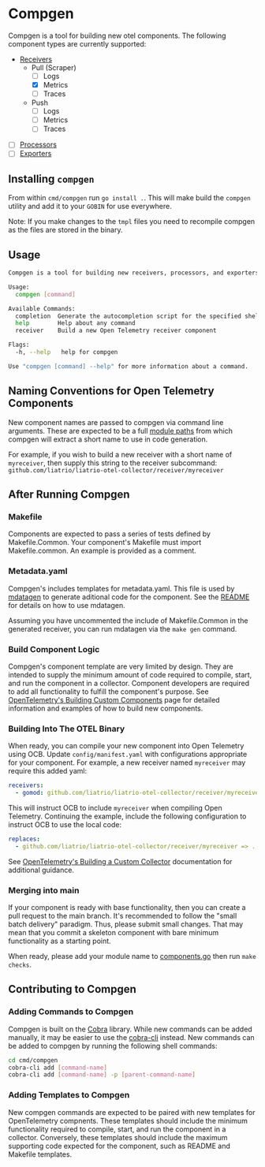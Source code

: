 # Compgen

Compgen is a tool for building new otel components. The following component
types are currently supported:

- [Receivers](https://opentelemetry.io/docs/collector/configuration/#receivers)
  - Pull (Scraper)
    - [ ] Logs
    - [x] Metrics
    - [ ] Traces
  - Push
    - [ ] Logs
    - [ ] Metrics
    - [ ] Traces
- [ ] [Processors](https://opentelemetry.io/docs/collector/configuration/#processors)
- [ ] [Exporters](https://opentelemetry.io/docs/collector/configuration/#exporters)

## Installing `compgen`

From within `cmd/compgen` run `go install .`. This will make build the `compgen`
utility and add it to your `GOBIN` for use everywhere.

Note: If you make changes to the `tmpl` files you need to recompile compgen as
the files are stored in the binary.

## Usage

```sh
Compgen is a tool for building new receivers, processors, and exporters for OpenTelemetry.

Usage:
  compgen [command]

Available Commands:
  completion  Generate the autocompletion script for the specified shell
  help        Help about any command
  receiver    Build a new Open Telemetry receiver component

Flags:
  -h, --help   help for compgen

Use "compgen [command] --help" for more information about a command.
```

## Naming Conventions for Open Telemetry Components

New component names are passed to compgen via command line arguments. These are
expected to be a full [module paths](https://go.dev/ref/mod#glos-module-path)
from which compgen will extract a short name to use in code generation.

For example, if you wish to build a new receiver with a short name of `myreceiver`,
then supply this string to the receiver subcommand: `github.com/liatrio/liatrio-otel-collector/receiver/myreceiver`

## After Running Compgen

### Makefile

Components are expected to pass a series of tests defined by Makefile.Common.
Your component's Makefile must import Makefile.common. An example is provided
as a comment.

### Metadata.yaml

Compgen's includes templates for metadata.yaml. This file is used by
[mdatagen](https://github.com/open-telemetry/opentelemetry-collector-contrib/blob/main/cmd/mdatagen)
to generate aditional code for the component.
See the [README](https://github.com/open-telemetry/opentelemetry-collector-contrib/blob/main/cmd/mdatagen/README.md)
for details on how to use mdatagen.

Assuming you have uncommented the include of Makefile.Common in the generated
receiver, you can run mdatagen via the `make gen` command.

### Build Component Logic

Compgen's component template are very limited by design. They are intended to
supply the minimum amount of code required to compile, start, and run the
component in a collector. Component developers are required to add all
functionality to fulfill the component's purpose. See
[OpenTelemetry's Building Custom Components](https://opentelemetry.io/docs/collector/building/)
page for detailed information and examples of how to build new components.

### Building Into The OTEL Binary

When ready, you can compile your new component into Open Telemetry using OCB.
Update `config/manifest.yaml` with configurations appropriate for your component.
For example, a new receiver named `myreceiver` may require this added yaml:

```yaml
receivers:
  - gomod: github.com/liatrio/liatrio-otel-collector/receiver/myreceiver v0.1.0
```

This will instruct OCB to include `myreceiver` when compiling Open Telemetry.
Continuing the example, include the following configuration to instruct OCB to
use the local code:

```yaml
replaces:
  - github.com/liatrio/liatrio-otel-collector/receiver/myreceiver => ../receiver/myreceiver/
```

See [OpenTelemetry's Building a Custom Collector](https://opentelemetry.io/docs/collector/custom-collector/)
documentation for additional guidance.

### Merging into main

If your component is ready with base functionality, then you can create a pull request
to the main branch. It's recommended to follow the "small batch delivery" paradigm.
Thus, please submit small changes. That may mean that you commit a skeleton component
with bare minimum functionality as a starting point.

When ready, please add your module name to [components.go](../../../internal/components/components.go)
then run `make checks`.

## Contributing to Compgen

### Adding Commands to Compgen

Compgen is built on the [Cobra](https://github.com/spf13/cobra) library.
While new commands can be added manually, it may be easier to use the [cobra-cli](https://github.com/spf13/cobra-cli/blob/main/README.md)
instead. New commands can be added to compgen by running the following shell commands:

```sh
cd cmd/compgen
cobra-cli add [command-name]
cobra-cli add [command-name] -p [parent-command-name]
```

### Adding Templates to Compgen

New compgen commands are expected to be paired with new templates for OpenTelemetry
compnents. These templates should include the minimum functionality required to compile,
start, and run the component in a collector. Conversely, these templates should
include the maximum supporting code expected for the component, such as README
and Makefile templates.
